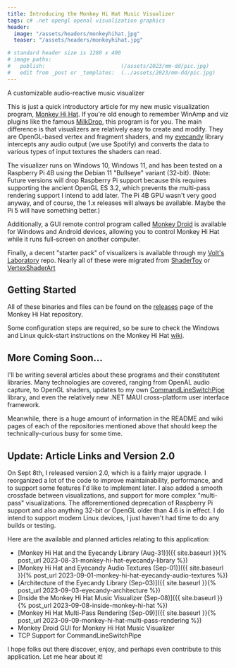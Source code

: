 ```yaml
---
title: Introducing the Monkey Hi Hat Music Visualizer
tags: c# .net opengl openal visualization graphics
header:
  image: "/assets/headers/monkeyhihat.jpg"
  teaser: "/assets/headers/monkeyhihat.jpg"

# standard header size is 1280 x 400
# image paths:
#   publish:                        (/assets/2023/mm-dd/pic.jpg)
#   edit from _post or _templates:  (../assets/2023/mm-dd/pic.jpg)
---
```


A customizable audio-reactive music visualizer

<!--more-->

This is just a quick introductory article for my new music visualization program, [Monkey Hi Hat](https://github.com/MV10/monkey-hi-hat). If you're old enough to remember WinAmp and viz plugins like the famous [MilkDrop](https://www.geisswerks.com/about_milkdrop.html), this program is for you. The main difference is that visualizers are relatively easy to create and modify. They are OpenGL-based vertex and fragment shaders, and my [eyecandy](https://github.com/MV10/eyecandy) library intercepts any audio output (we use Spotify) and converts the data to various types of input textures the shaders can read.

The visualizer runs on Windows 10, Windows 11, and has been tested on a Raspberry Pi 4B using the Debian 11 "Bullseye" variant (32-bit). (Note: Future versions will drop Raspberry Pi support because this requires supporting the ancient OpenGL ES 3.2, which prevents the multi-pass rendering support I intend to add later. The Pi 4B GPU wasn't very good anyway, and of course, the 1.x releases will always be available. Maybe the Pi 5 will have something better.)

Additionally, a GUI remote control program called [Monkey Droid](https://github.com/MV10/monkey-droid) is available for Windows and Android devices, allowing you to control Monkey Hi Hat while it runs full-screen on another computer.

Finally, a decent "starter pack" of visualizers is available through my [Volt's Laboratory](https://github.com/MV10/volts-laboratory) repo. Nearly all of these were migrated from [ShaderToy](https://www.shadertoy.com/) or [VertexShaderArt](https://www.vertexshaderart.com/)

## Getting Started

All of these binaries and files can be found on the [releases](https://github.com/MV10/monkey-hi-hat/releases) page of the Monkey Hi Hat repository.

Some configuration steps are required, so be sure to check the Windows and Linux quick-start instructions on the Monkey Hi Hat [wiki](https://github.com/MV10/monkey-hi-hat/wiki).

## More Coming Soon...

I'll be writing several articles about these programs and their constitutent libraries. Many technologies are covered, ranging from OpenAL audio capture, to OpenGL shaders, updates to my own [CommandLineSwitchPipe](https://github.com/MV10/CommandLineSwitchPipe) library, and even the relatively new .NET MAUI cross-platform user interface framework.

Meanwhile, there is a huge amount of information in the README and wiki pages of each of the repositories mentioned above that should keep the technically-curious busy for some time.

## Update: Article Links and Version 2.0

On Sept 8th, I released version 2.0, which is a fairly major upgrade. I reorganized a lot of the code to improve maintainability, performance, and to support some features I'd like to implement later. I also added a smooth crossfade between visualizations, and support for more complex "multi-pass" visualizations. The afforementioned deprecation of Raspberry Pi support and also anything 32-bit or OpenGL older than 4.6 is in effect. I do intend to support modern Linux devices, I just haven't had time to do any builds or testing.

Here are the available and planned articles relating to this application:

* [Monkey Hi Hat and the Eyecandy Library (Aug-31)]({{ site.baseurl }}{% post_url 2023-08-31-monkey-hi-hat-eyecandy-library %})
* [Monkey Hi Hat and Eyecandy Audio Textures (Sep-01)]({{ site.baseurl }}{% post_url 2023-09-01-monkey-hi-hat-eyecandy-audio-textures %})
* [Architecture of the Eyecandy Library (Sep-03)]({{ site.baseurl }}{% post_url 2023-09-03-eyecandy-architecture %})
* [Inside the Monkey Hi Hat Music Visualizer (Sep-08)]({{ site.baseurl }}{% post_url 2023-09-08-inside-monkey-hi-hat %})
* [Monkey Hi Hat Multi-Pass Rendering (Sep-09)]({{ site.baseurl }}{% post_url 2023-09-09-monkey-hi-hat-multi-pass-rendering %})
* Monkey Droid GUI for Monkey Hi Hat Music Visualizer
* TCP Support for CommandLineSwitchPipe

I hope folks out there discover, enjoy, and perhaps even contribute to this application. Let me hear about it!
